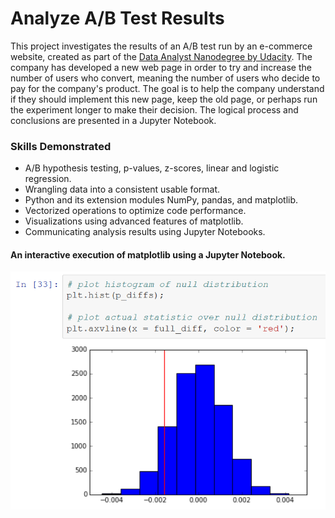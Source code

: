 # Analyze A/B Test Results

This project investigates the results of an A/B test run by an e-commerce website, created as part of the [Data Analyst Nanodegree by Udacity](https://www.udacity.com/course/data-analyst-nanodegree--nd002). The company has developed a new web page in order to try and increase the number of users who convert, meaning the number of users who decide to pay for the company's product. The goal is to help the company understand if they should implement this new page, keep the old page, or perhaps run the experiment longer to make their decision. The logical process and conclusions are presented in a Jupyter Notebook.

### Skills Demonstrated

- A/B hypothesis testing, p-values, z-scores, linear and logistic regression.
- Wrangling data into a consistent usable format.
- Python and its extension modules NumPy, pandas, and matplotlib.
- Vectorized operations to optimize code performance.
- Visualizations using advanced features of matplotlib.
- Communicating analysis results using Jupyter Notebooks.

#### An interactive execution of matplotlib using a Jupyter Notebook.
![](demo/plot_1.png)
